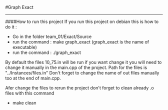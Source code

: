 #Graph Exact
***
####How to run this project
If you run this project on debian this is how to do it : 
- Go in the folder team_01/Exact/Source
- run the command : make graph_exact (graph_exact is the name of executable)
- run the command : ./graph_exact

By default the files 10_75.in will be run if you want change it you will need to change it manually in the main.cpp of the project.
Path for the files is "../Instances/files.in"
Don't forget to change the name of out files manually too at the end of main.cpp.

Afer change the files to rerun the project don't forget to clean already .o files with this command
- make clean
